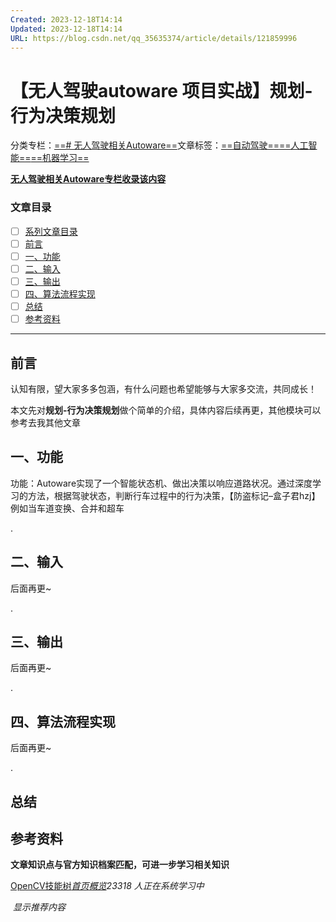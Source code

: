 ```yaml
---
Created: 2023-12-18T14:14
Updated: 2023-12-18T14:14
URL: https://blog.csdn.net/qq_35635374/article/details/121859996
---
```

# **【无人驾驶autoware 项目实战】规划-行为决策规划**

分类专栏：[==# 无人驾驶相关Autoware==](https://blog.csdn.net/qq_35635374/category_11523328.html)文章标签：[==自动驾驶==](https://so.csdn.net/so/search/s.do?q=%E8%87%AA%E5%8A%A8%E9%A9%BE%E9%A9%B6&t=all&o=vip&s=&l=&f=&viparticle=)[==人工智能==](https://so.csdn.net/so/search/s.do?q=%E4%BA%BA%E5%B7%A5%E6%99%BA%E8%83%BD&t=all&o=vip&s=&l=&f=&viparticle=)[==机器学习==](https://so.csdn.net/so/search/s.do?q=%E6%9C%BA%E5%99%A8%E5%AD%A6%E4%B9%A0&t=all&o=vip&s=&l=&f=&viparticle=)

[**无人驾驶相关Autoware**](https://blog.csdn.net/qq_35635374/category_11523328.html)[**专栏收录该内容**](https://blog.csdn.net/qq_35635374/category_11523328.html)[](https://blog.csdn.net/qq_35635374/category_11523328.html)
### **文章目录**

- [ ] [系列文章目录](https://blog.csdn.net/qq_35635374/article/details/121859996#_0)
- [ ] [前言](https://blog.csdn.net/qq_35635374/article/details/121859996#_13)
- [ ] [一、功能](https://blog.csdn.net/qq_35635374/article/details/121859996#_28)
- [ ] [二、输入](https://blog.csdn.net/qq_35635374/article/details/121859996#_32)
- [ ] [三、输出](https://blog.csdn.net/qq_35635374/article/details/121859996#_36)
- [ ] [四、算法流程实现](https://blog.csdn.net/qq_35635374/article/details/121859996#_39)
- [ ] [总结](https://blog.csdn.net/qq_35635374/article/details/121859996#_47)
- [ ] [参考资料](https://blog.csdn.net/qq_35635374/article/details/121859996#_52)

---

## **前言**

  
认知有限，望大家多多包涵，有什么问题也希望能够与大家多交流，共同成长！  
  
本文先对**规划-行为决策规划**做个简单的介绍，具体内容后续再更，其他模块可以参考去我其他文章  

## **一、功能**

功能：Autoware实现了一个智能状态机、做出决策以响应道路状况。通过深度学习的方法，根据驾驶状态，判断行车过程中的行为决策，【防盗标记–盒子君hzj】例如当车道变换、合并和超车  
  
.

## **二、输入**

后面再更~  
  
.

## **三、输出**

后面再更~  
  
.

## **四、算法流程实现**

后面再更~  
  
.

## **总结**

## **参考资料**

**文章知识点与官方知识档案匹配，可进一步学习相关知识**

[OpenCV技能树](https://edu.csdn.net/skill/opencv/?utm_source=csdn_ai_skill_tree_blog)[_首页_](https://edu.csdn.net/skill/opencv/?utm_source=csdn_ai_skill_tree_blog)[_概览_](https://edu.csdn.net/skill/opencv/?utm_source=csdn_ai_skill_tree_blog)_23318_ _人正在系统学习中_

 _显示推荐内容_